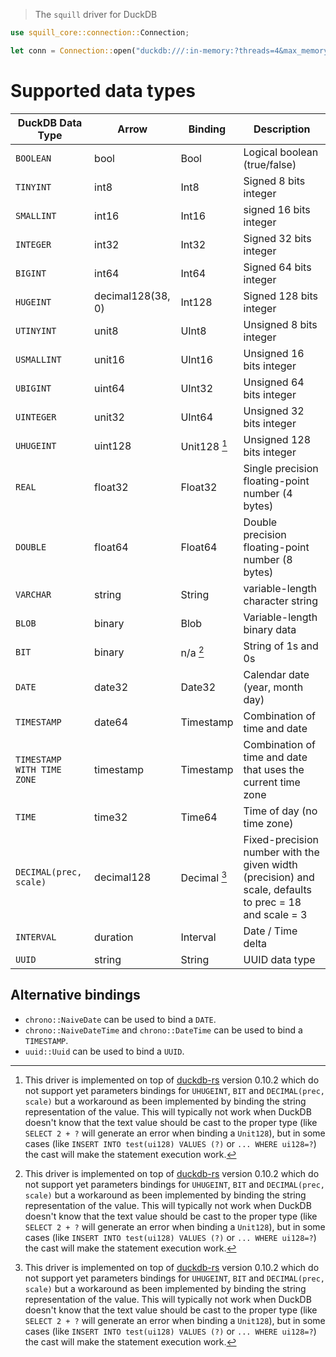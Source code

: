 > The `squill` driver for DuckDB

```rust
use squill_core::connection::Connection;

let conn = Connection::open("duckdb:///:in-memory:?threads=4&max_memory=2GB");
```

# Supported data types

| DuckDB Data Type           | Arrow             | Binding      | Description                                                                                            |
| -------------------------- | ----------------- | ------------ | ------------------------------------------------------------------------------------------------------ |
| `BOOLEAN`                  | bool              | Bool         | Logical boolean (true/false)                                                                           |
| `TINYINT`                  | int8              | Int8         | Signed 8 bits integer                                                                                  |
| `SMALLINT`                 | int16             | Int16        | signed 16 bits integer                                                                                 |
| `INTEGER`                  | int32             | Int32        | Signed 32 bits integer                                                                                 |
| `BIGINT`                   | int64             | Int64        | Signed 64 bits integer                                                                                 |
| `HUGEINT`                  | decimal128(38, 0) | Int128       | Signed 128 bits integer                                                                                |
| `UTINYINT`                 | unit8             | UInt8        | Unsigned 8 bits integer                                                                                |
| `USMALLINT`                | unit16            | UInt16       | Unsigned 16 bits integer                                                                               |
| `UBIGINT`                  | uint64            | UInt32       | Unsigned 64 bits integer                                                                               |
| `UINTEGER`                 | unit32            | UInt64       | Unsigned 32 bits integer                                                                               |
| `UHUGEINT`                 | uint128           | Unit128 [^1] | Unsigned 128 bits integer                                                                              |
| `REAL`                     | float32           | Float32      | Single precision floating-point number (4 bytes)                                                       |
| `DOUBLE`                   | float64           | Float64      | Double precision floating-point number (8 bytes)                                                       |
| `VARCHAR`                  | string            | String       | variable-length character string                                                                       |
| `BLOB`                     | binary            | Blob         | Variable-length binary data                                                                            |
| `BIT`                      | binary            | n/a [^1]     | String of 1s and 0s                                                                                    |
| `DATE`                     | date32            | Date32       | Calendar date (year, month day)                                                                        |
| `TIMESTAMP`                | date64            | Timestamp    | Combination of time and date                                                                           |
| `TIMESTAMP WITH TIME ZONE` | timestamp         | Timestamp    | Combination of time and date that uses the current time zone                                           |
| `TIME`                     | time32            | Time64       | Time of day (no time zone)                                                                             |
| `DECIMAL(prec, scale)`     | decimal128        | Decimal [^1] | Fixed-precision number with the given width (precision) and scale, defaults to prec = 18 and scale = 3 |
| `INTERVAL`                 | duration          | Interval     | Date / Time delta                                                                                      |
| `UUID`                     | string            | String       | UUID data type                                                                                         |

[^1]:
    This driver is implemented on top of [duckdb-rs](https://github.com/duckdb/duckdb-rs) version 0.10.2 which do not
    support yet parameters bindings for `UHUGEINT`, `BIT` and `DECIMAL(prec, scale)` but a workaround as been
    implemented by binding the string representation of the value. This will typically not work when DuckDB doesn't
    know that the text value should be cast to the proper type (like `SELECT 2 + ?` will generate an error when
    binding a `Unit128`), but in some cases (like `INSERT INTO test(ui128) VALUES (?)` or `... WHERE ui128=?`) the cast
    will make the statement execution work.

## Alternative bindings

- `chrono::NaiveDate` can be used to bind a `DATE`.
- `chrono::NaiveDateTime` and `chrono::DateTime` can be used to bind a `TIMESTAMP`.
- `uuid::Uuid` can be used to bind a `UUID`.
